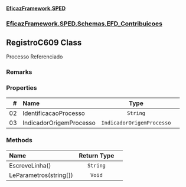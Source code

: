 #### [EficazFramework.SPED](EficazFrameworkSPED.md 'EficazFramework SPED')
### [EficazFramework.SPED.Schemas.EFD_Contribuicoes](EficazFramework.SPED.Schemas.EFD_Contribuicoes.md 'EficazFramework.SPED.Schemas.EFD_Contribuicoes')

## RegistroC609 Class

Processo Referenciado

### Remarks
### Properties

| # | Name | Type | |
| ---: | :--- | :---: | :--- |
| 02 | IdentificacaoProcesso | `String` |  |
| 03 | IndicadorOrigemProcesso | `IndicadorOrigemProcesso` |  |
### Methods

| Name | Return Type | |
| :--- | :---: | :--- |
| EscreveLinha() | `String` |  |
| LeParametros(string[]) | `Void` |  |
